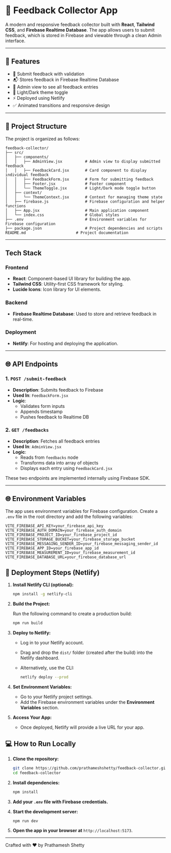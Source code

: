 # 📝 Feedback Collector App

A modern and responsive feedback collector built with **React**, **Tailwind CSS**, and **Firebase Realtime Database**. The app allows users to submit feedback, which is stored in Firebase and viewable through a clean Admin interface.

---

## 🚀 Features

- 🎯 Submit feedback with validation
- 📬 Stores feedback in Firebase Realtime Database
- 👀 Admin view to see all feedback entries
- 🌙 Light/Dark theme toggle
- ⚡ Deployed using Netlify
- ✅ Animated transitions and responsive design

---
## 📁 Project Structure

The project is organized as follows:

```
feedback-collector/
├── src/
│   ├── components/
│   │   ├── AdminView.jsx          # Admin view to display submitted feedback
│   │   ├── FeedbackCard.jsx       # Card component to display individual feedback
│   │   ├── FeedbackForm.jsx       # Form for submitting feedback
│   │   ├── Footer.jsx             # Footer component
│   │   └── ThemeToggle.jsx        # Light/Dark mode toggle button
│   ├── context/
│   │   └── ThemeContext.jsx       # Context for managing theme state
│   ├── firebase.js                # Firebase configuration and helper functions
│   ├── App.jsx                    # Main application component
│   └── index.css                  # Global styles
├── .env                           # Environment variables for Firebase configuration
├── package.json                   # Project dependencies and scripts
README.md                      # Project documentation
```

---

## Tech Stack

### Frontend

- **React**: Component-based UI library for building the app.
- **Tailwind CSS**: Utility-first CSS framework for styling.
- **Lucide Icons**: Icon library for UI elements.

### Backend

- **Firebase Realtime Database**: Used to store and retrieve feedback in real-time.

### Deployment

- **Netlify**: For hosting and deploying the application.

---

## 🌐 API Endpoints

### 1. `POST /submit-feedback`

- **Description**: Submits feedback to Firebase
- **Used In**: `FeedbackForm.jsx`
- **Logic**:
  - Validates form inputs
  - Appends timestamp
  - Pushes feedback to Realtime DB

### 2. `GET /feedbacks`

- **Description**: Fetches all feedback entries
- **Used In**: `AdminView.jsx`
- **Logic**:
  - Reads from `feedbacks` node
  - Transforms data into array of objects
  - Displays each entry using `FeedbackCard.jsx`

These two endpoints are implemented internally using Firebase SDK.

---

## 🌐 Environment Variables

The app uses environment variables for Firebase configuration. Create a `.env` file in the root directory and add the following variables:

```env
VITE_FIREBASE_API_KEY=your_firebase_api_key
VITE_FIREBASE_AUTH_DOMAIN=your_firebase_auth_domain
VITE_FIREBASE_PROJECT_ID=your_firebase_project_id
VITE_FIREBASE_STORAGE_BUCKET=your_firebase_storage_bucket
VITE_FIREBASE_MESSAGING_SENDER_ID=your_firebase_messaging_sender_id
VITE_FIREBASE_APP_ID=your_firebase_app_id
VITE_FIREBASE_MEASUREMENT_ID=your_firebase_measurement_id
VITE_FIREBASE_DATABASE_URL=your_firebase_database_url
```

## 🚀 Deployment Steps (Netlify)

1. **Install Netlify CLI (optional):**

    ```bash
    npm install -g netlify-cli
    ```

2. **Build the Project:**

    Run the following command to create a production build:

    ```bash
    npm run build
    ```

3. **Deploy to Netlify:**

    - Log in to your Netlify account.
    - Drag and drop the `dist/` folder (created after the build) into the Netlify dashboard.
    - Alternatively, use the CLI:

        ```bash
        netlify deploy --prod
        ```

4. **Set Environment Variables:**

    - Go to your Netlify project settings.
    - Add the Firebase environment variables under the **Environment Variables** section.

5. **Access Your App:**

    - Once deployed, Netlify will provide a live URL for your app.

## 💻 How to Run Locally

1. **Clone the repository:**

    ```bash
    git clone https://github.com/prathameshshetty/feedback-collector.git
    cd feedback-collector
    ```

2. **Install dependencies:**

    ```bash
    npm install
    ```

3. **Add your `.env` file with Firebase credentials.**

4. **Start the development server:**

    ```bash
    npm run dev
    ```

5. **Open the app in your browser at** `http://localhost:5173`.

---

Crafted with ❤️ by Prathamesh Shetty
